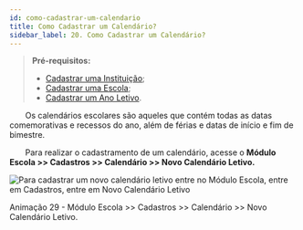 ```yaml
---
id: como-cadastrar-um-calendario
title: Como Cadastrar um Calendário?
sidebar_label: 20. Como Cadastrar um Calendário?
---
```


>**Pré-requisitos:**
>*  [Cadastrar uma Instituição]();
>*  [Cadastrar uma Escola](user-como-cadastrar-uma-escola);
>*  [Cadastrar um Ano Letivo](user-como-definir-ano-letivo).

&nbsp;&nbsp;&nbsp;&nbsp;&nbsp;&nbsp;&nbsp;Os calendários escolares são aqueles que contém todas as datas comemorativas e recessos do ano, além de férias e datas de início e fim de bimestre.

&nbsp;&nbsp;&nbsp;&nbsp;&nbsp;&nbsp;&nbsp;Para realizar o cadastramento de um calendário, acesse o **Módulo Escola >> Cadastros >> Calendário >> Novo Calendário Letivo.**

![Para cadastrar um novo calendário letivo entre no Módulo Escola, entre em Cadastros, entre em Novo Calendário Letivo](../img/treinamento-gif/cadastrar_calendario_letivo.gif)

<p class="centerText">Animação 29 - Módulo Escola >> Cadastros >> Calendário >> Novo Calendário Letivo.</p>
